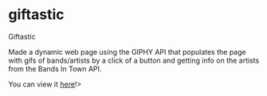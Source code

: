 # giftastic
Giftastic 

Made a dynamic web page using the GIPHY API that populates the page with gifs of bands/artists by a click of a button and getting info on the artists from the Bands In Town API.

You can view it <a href="https://sarahg813.github.io/giftastic/">here</a>!>